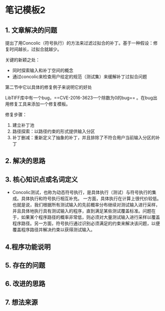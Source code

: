 # 笔记模板2

## 1. 文章解决的问题

提出了用Concolic（符号执行）的方法来过滤过拟合的补丁。基于一种假设：修复时间越长，过拟合就越少。

关键的新颖之处：

* 同时探索输入和补丁空间的概念
* 通过concolic来检查用户给定的规范（测试集）来缓解补丁过拟合问题

第二节中它以具体的修复例子来说明它的好处

LibTIFF库中有一个bug，==CVE-2016-3623一个除数为0的bug== 。在bug出用修复工具来添加一个修复模板。

修复步骤：

1. 建立补丁池
2. 路径探索：以路径约束的形式提供输入分区
3. 补丁删减：重新定义了抽象的补丁，并且排除了不符合用户当前输入分区的补丁





## 2. 解决的思路

## 3. 核心知识点或名词定义

* Concolic测试，也称为动态符号执行，是具体执行（测试）与符号执行的集成。具体执行和符号执行相互补充。 一方面，具体执行在计算上很代价较低。 也就是说，我们根据所有测试输入的先前概率分布继续对测试输入进行采样，并且具体地执行具有测试输入的程序，直到满足某些测试覆盖标准。问题在于，如果某个程序路径的概率非常低，则必须对大量测试输入进行采样以覆盖程序路径。另一方面，符号执行通过识别必须满足的约束来解决该问题，以便覆盖程序路径并解决约束以获得测试输入。

## 4.程序功能说明

## 5. 存在的问题

## 6. 改进的思路

## 7. 想法来源

